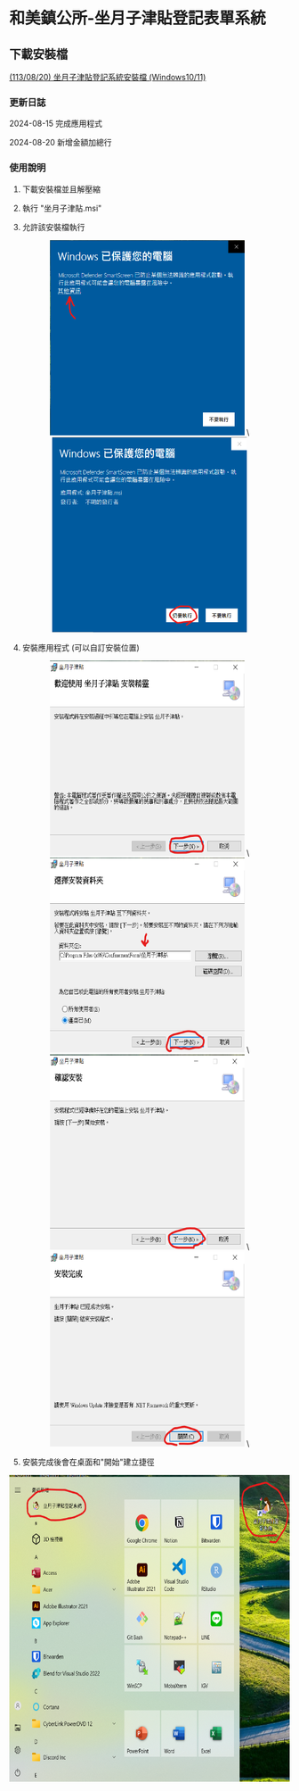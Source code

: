 # 和美鎮公所-坐月子津貼登記表單系統

## 下載安裝檔

[(113/08/20) 坐月子津貼登記系統安裝檔 (Windows10/11)](https://github.com/LAXY9887/RigsterForm/raw/master/%E5%9D%90%E6%9C%88%E5%AD%90%E6%B4%A5%E8%B2%BC.zip)

### 更新日誌

2024-08-15 完成應用程式

2024-08-20 新增金額加總行

### 使用說明

1. 下載安裝檔並且解壓縮

2. 執行 "坐月子津貼.msi"

3. 允許該安裝檔執行

<div align='center'>
     <img src="https://github.com/LAXY9887/ConfinementForm/blob/master/imgAssets/inst1.png" width=350 height=350> \
     <img src="https://github.com/LAXY9887/ConfinementForm/blob/master/imgAssets/inst2.png" width=350 height=350>
</div>

4. 安裝應用程式 (可以自訂安裝位置)

<div align='center'>
     <img src="https://github.com/LAXY9887/ConfinementForm/blob/master/imgAssets/inst3.png" width=350 height=350> \
     <img src="https://github.com/LAXY9887/ConfinementForm/blob/master/imgAssets/inst4.png" width=350 height=350> \
</div>

<div align='center'>
     <img src="https://github.com/LAXY9887/ConfinementForm/blob/master/imgAssets/inst5.png" width=350 height=350> \
     <img src="https://github.com/LAXY9887/ConfinementForm/blob/master/imgAssets/inst6.png" width=350 height=350> \
</div>

5. 安裝完成後會在桌面和"開始"建立捷徑

<div align='center'>
     <img src="https://github.com/LAXY9887/ConfinementForm/blob/master/imgAssets/inst7.png" width=700 height=550>
</div>
